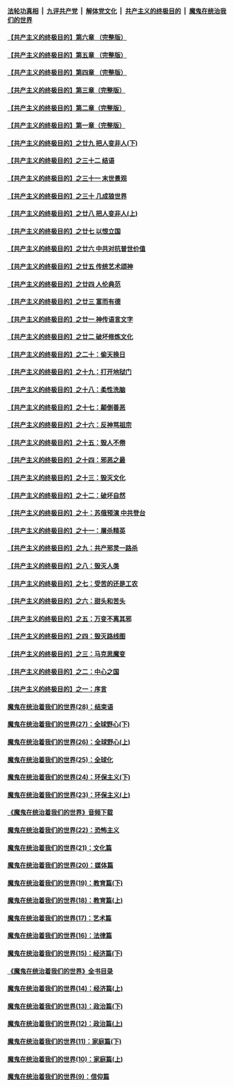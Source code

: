 ####  [法轮功真相](../../../../basic/blob/master/README.md?t=07100531) &nbsp;|&nbsp; [九评共产党](../../../../9ping.md/blob/master/README.md?t=07100531) &nbsp;|&nbsp; [解体党文化](../../../../jtdwh.md/blob/master/README.md?t=07100531)  &nbsp;|&nbsp; [共产主义的终极目的](../../../../gczydzjmd.md/blob/master/README.md?t=07100531) &nbsp;|&nbsp; [魔鬼在统治我们的世界](../../../../mgztzwmdsj.md/blob/master/README.md?t=07100531) 

#### [【共产主义的终极目的】第六章 （完整版）](../pages/nsc422/n11428913.md?t=07100531) 

#### [【共产主义的终极目的】第五章 （完整版）](../pages/nsc422/n11428912.md?t=07100531) 

#### [【共产主义的终极目的】第四章 （完整版）](../pages/nsc422/n11428907.md?t=07100531) 

#### [【共产主义的终极目的】第三章（完整版）](../pages/nsc422/n11428848.md?t=07100531) 

#### [【共产主义的终极目的】第二章（完整版）](../pages/nsc422/n11428831.md?t=07100531) 

#### [【共产主义的终极目的】第一章（完整版）](../pages/nsc422/n11417651.md?t=07100531) 

#### [【共产主义的终极目的】之廿九 把人变非人(下)](../pages/nsc422/n11344140.md?t=07100531) 

#### [【共产主义的终极目的】之三十二 结语](../pages/nsc422/n11360535.md?t=07100531) 

#### [【共产主义的终极目的】之三十一 末世景观](../pages/nsc422/n11351129.md?t=07100531) 

#### [【共产主义的终极目的】之三十 几成狼世界](../pages/nsc422/n11348280.md?t=07100531) 

#### [【共产主义的终极目的】之廿八 把人变非人(上)](../pages/nsc422/n11340492.md?t=07100531) 

#### [【共产主义的终极目的】之廿七 以恨立国](../pages/nsc422/n11336944.md?t=07100531) 

#### [【共产主义的终极目的】之廿六 中共对抗普世价值](../pages/nsc422/n11324785.md?t=07100531) 

#### [【共产主义的终极目的】之廿五 传统艺术颂神](../pages/nsc422/n11296396.md?t=07100531) 

#### [【共产主义的终极目的】之廿四 人伦典范](../pages/nsc422/n11296397.md?t=07100531) 

#### [【共产主义的终极目的】之廿三 富而有德](../pages/nsc422/n11283598.md?t=07100531) 

#### [【共产主义的终极目的】之廿一 神传语言文字](../pages/nsc422/n11263265.md?t=07100531) 

#### [【共产主义的终极目的】之廿二 破坏修炼文化](../pages/nsc422/n11245728.md?t=07100531) 

#### [【共产主义的终极目的】之二十：偷天换日](../pages/nsc422/n11238846.md?t=07100531) 

#### [【共产主义的终极目的】之十九：打开地狱门](../pages/nsc422/n11206376.md?t=07100531) 

#### [【共产主义的终极目的】之十八：柔性洗脑](../pages/nsc422/n11199994.md?t=07100531) 

#### [【共产主义的终极目的】之十七：颠倒善恶](../pages/nsc422/n11179782.md?t=07100531) 

#### [【共产主义的终极目的】之十六：反神骂祖宗](../pages/nsc422/n11166798.md?t=07100531) 

#### [【共产主义的终极目的】之十五：毁人不倦](../pages/nsc422/n11166792.md?t=07100531) 

#### [【共产主义的终极目的】之十四：邪恶之最](../pages/nsc422/n11150249.md?t=07100531) 

#### [【共产主义的终极目的】之十三：毁灭文化](../pages/nsc422/n11135227.md?t=07100531) 

#### [【共产主义的终极目的】之十二：破坏自然](../pages/nsc422/n11135214.md?t=07100531) 

#### [【共产主义的终极目的】之十：苏俄预演 中共登台](../pages/nsc422/n11118424.md?t=07100531) 

#### [【共产主义的终极目的】之十一：屠杀精英](../pages/nsc422/n11118442.md?t=07100531) 

#### [【共产主义的终极目的】之九：共产邪灵一路杀](../pages/nsc422/n11114139.md?t=07100531) 

#### [【共产主义的终极目的】之八：毁灭人类](../pages/nsc422/n11108503.md?t=07100531) 

#### [【共产主义的终极目的】之七：受苦的还是工农](../pages/nsc422/n11101809.md?t=07100531) 

#### [【共产主义的终极目的】之六：甜头和苦头](../pages/nsc422/n11096971.md?t=07100531) 

#### [【共产主义的终极目的】之五：万变不离其邪](../pages/nsc422/n11091285.md?t=07100531) 

#### [【共产主义的终极目的】之四：毁灭路线图](../pages/nsc422/n11086284.md?t=07100531) 

#### [【共产主义的终极目的】之三：马克思魔变](../pages/nsc422/n11061941.md?t=07100531) 

#### [【共产主义的终极目的】之二：中心之国](../pages/nsc422/n11047728.md?t=07100531) 

#### [【共产主义的终极目的】之一：序言](../pages/nsc422/n11086077.md?t=07100531) 

#### [魔鬼在统治着我们的世界(28)：结束语](../pages/nsc422/n10936246.md?t=07100531) 

#### [魔鬼在统治着我们的世界(27)：全球野心(下)](../pages/nsc422/n10928319.md?t=07100531) 

#### [魔鬼在统治着我们的世界(26)：全球野心(上)](../pages/nsc422/n10900318.md?t=07100531) 

#### [魔鬼在统治着我们的世界(25)：全球化](../pages/nsc422/n10788205.md?t=07100531) 

#### [魔鬼在统治着我们的世界(24)：环保主义(下)](../pages/nsc422/n10695307.md?t=07100531) 

#### [魔鬼在统治着我们的世界(23)：环保主义(上)](../pages/nsc422/n10688613.md?t=07100531) 

#### [《魔鬼在统治着我们的世界》音频下载](../pages/nsc422/n10635553.md?t=07100531) 

#### [魔鬼在统治着我们的世界(22)：恐怖主义](../pages/nsc422/n10614727.md?t=07100531) 

#### [魔鬼在统治着我们的世界(21)：文化篇](../pages/nsc422/n10597706.md?t=07100531) 

#### [魔鬼在统治着我们的世界(20)：媒体篇](../pages/nsc422/n10586579.md?t=07100531) 

#### [魔鬼在统治着我们的世界(19)：教育篇(下)](../pages/nsc422/n10564808.md?t=07100531) 

#### [魔鬼在统治着我们的世界(18)：教育篇(上)](../pages/nsc422/n10526970.md?t=07100531) 

#### [魔鬼在统治着我们的世界(17)：艺术篇](../pages/nsc422/n10499093.md?t=07100531) 

#### [魔鬼在统治着我们的世界(16)：法律篇](../pages/nsc422/n10485969.md?t=07100531) 

#### [魔鬼在统治着我们的世界(15)：经济篇(下)](../pages/nsc422/n10469975.md?t=07100531) 

#### [《魔鬼在统治着我们的世界》全书目录](../pages/nsc422/n10464261.md?t=07100531) 

#### [魔鬼在统治着我们的世界(14)：经济篇(上)](../pages/nsc422/n10457370.md?t=07100531) 

#### [魔鬼在统治着我们的世界(13)：政治篇(下)](../pages/nsc422/n10448270.md?t=07100531) 

#### [魔鬼在统治着我们的世界(12)：政治篇(上)](../pages/nsc422/n10444576.md?t=07100531) 

#### [魔鬼在统治着我们的世界(11)：家庭篇(下)](../pages/nsc422/n10440961.md?t=07100531) 

#### [魔鬼在统治着我们的世界(10)：家庭篇(上)](../pages/nsc422/n10435448.md?t=07100531) 

#### [魔鬼在统治着我们的世界(9)：信仰篇](../pages/nsc422/n10432159.md?t=07100531) 

